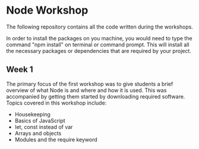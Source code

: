 # Node Workshop
The following repository contains all the code written during the workshops.

In order to install the packages on you machine, you would need to type the command "npm install" on terminal or command prompt. This will install all the necessary packages or dependencies that are required by your project.

## Week 1
The primary focus of the first workshop was to give students a brief overview of what Node is and where and how it is used. This was accompanied by getting them started by downloading required software. Topics covered in this workshop include:

* Housekeeping
* Basics of JavaScript
* let, const instead of var
* Arrays and objects
* Modules and the require keyword
